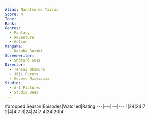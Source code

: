 ```yaml
---
Alias: Nanatsu no Taizai
Score: 4
Tone: 
Rank:
Genres:
  - Fantasy
  - Adventure
  - Action
Mangaka:
  - Nakaba Suzuki
Screenwriter:
  - Shōtarō Suga
Director:
  - Tensai Okamura
  - Jōji Furuta
  - Susumu Nishizawa
Studio:
  - A-1 Pictures
  - Studio Deen
---
```

#dropped
Season|Episodes|Watched|Rating
---|---|---|---
1|24|24|7
2|4|4|7
3|24|24|7
4|24|20|4
